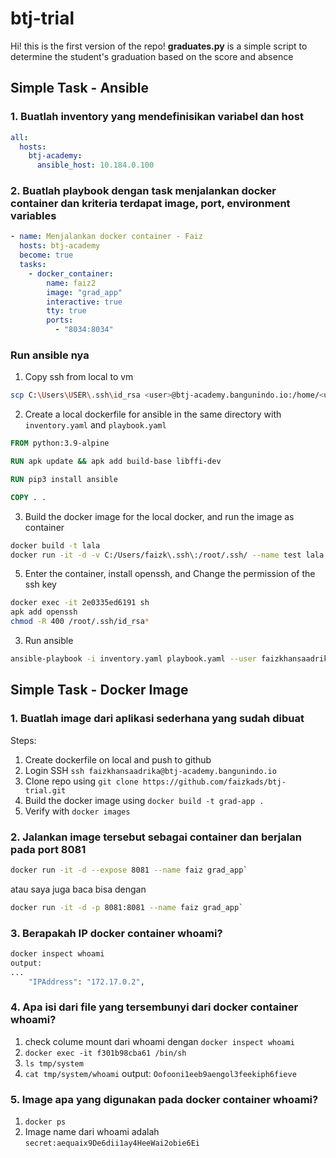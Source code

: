 # btj-trial

Hi! this is the first version of the repo! **graduates.py** is a simple script to determine the student's graduation based on the score and absence

## Simple Task - Ansible

### 1. Buatlah inventory yang mendefinisikan variabel dan host
```yaml
all:
  hosts:
    btj-academy:
      ansible_host: 10.184.0.100
```
### 2. Buatlah playbook dengan task menjalankan docker container dan kriteria terdapat image, port, environment variables
```yaml
- name: Menjalankan docker container - Faiz
  hosts: btj-academy
  become: true
  tasks:
    - docker_container:
        name: faiz2
        image: "grad_app"
        interactive: true
        tty: true
        ports:
          - "8034:8034"
```

### Run ansible nya
1. Copy ssh from local to vm
```bash
scp C:\Users\USER\.ssh\id_rsa <user>@btj-academy.bangunindo.io:/home/<user>/.ssh/id_rsa
```
2. Create a local dockerfile for ansible in the same directory with `inventory.yaml` and `playbook.yaml`
```dockerfile
FROM python:3.9-alpine

RUN apk update && apk add build-base libffi-dev

RUN pip3 install ansible

COPY . .
```
3. Build the docker image for the local docker, and run the image as container
```bash
docker build -t lala
docker run -it -d -v C:/Users/faizk\.ssh\:/root/.ssh/ --name test lala
```
5. Enter the container, install openssh, and Change the permission of the ssh key
```bash
docker exec -it 2e0335ed6191 sh
apk add openssh
chmod -R 400 /root/.ssh/id_rsa*
```
3. Run ansible
```bash
ansible-playbook -i inventory.yaml playbook.yaml --user faizkhansaadrika
```

## Simple Task - Docker Image

### 1. Buatlah image dari aplikasi sederhana yang sudah dibuat
Steps:
1. Create dockerfile on local and push to github
2. Login SSH `ssh faizkhansaadrika@btj-academy.bangunindo.io`
3. Clone repo using `git clone https://github.com/faizkads/btj-trial.git`
4. Build the docker image using `docker build -t grad-app .`
5. Verify with `docker images`

### 2. Jalankan image tersebut sebagai container dan berjalan pada port 8081
```bash
docker run -it -d --expose 8081 --name faiz grad_app`
```
atau saya juga baca bisa dengan
```bash
docker run -it -d -p 8081:8081 --name faiz grad_app`
```
### 3. Berapakah IP docker container whoami?
```bash
docker inspect whoami
output:
...
	"IPAddress": "172.17.0.2",
```
### 4. Apa isi dari file yang tersembunyi dari docker container whoami?
1. check colume mount dari whoami dengan `docker inspect whoami`
2. `docker exec -it f301b98cba61 /bin/sh`
3. `ls tmp/system`
4. `cat tmp/system/whoami`
output:
`Oofooni1eeb9aengol3feekiph6fieve`

### 5. Image apa yang digunakan pada docker container whoami?
1. `docker ps`
2.  Image name dari whoami adalah `secret:aequaix9De6dii1ay4HeeWai2obie6Ei`

